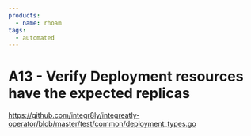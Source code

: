 ```yaml
---
products:
  - name: rhoam
tags:
  - automated
---
```


# A13 - Verify Deployment resources have the expected replicas

https://github.com/integr8ly/integreatly-operator/blob/master/test/common/deployment_types.go
